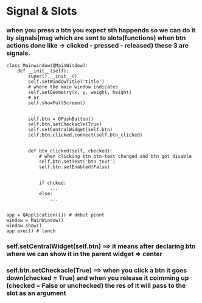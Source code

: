 # Signal & Slots   
### when you press a btn you expect sth happends so we can do it by signals(msg which are sent to slots(functions) when btn actions done like -> clicked - pressed - released) these 3 are signals.   
    
    class Mainwindow(QMainWindow):
        def __init__(self):
            super().__init__()
            self.setWindowTitle('title')
            # where the main window indicates
            self.setGeometry(x, y, weight, height)
            # or
            self.showFullScreen()
        

            self.btn = QPushButton()
            self.btn.setCheckacle(True)
            self.setCentralWidget(self.btn)
            self.btn.clicked.connect(self.btn_clicked)
            

            def btn_clicked(self, checked):
                # when clicking btn btn-text changed and btn got disable
                self.btn.setText('btn text')
                self.btn.setEnabled(False)


                if chcked:
                    ...
                else:
                    ...
        

    app = QApplication([]) # debut piont
    window = MainWindow()
    window.show()
    app.exec() # lunch

### self.setCentralWidget(self.btn) ==> it means after declaring btn where we can show it in the parent widget => center

###  self.btn.setCheckacle(True) ==> when you click a btn it goes down(checked = True) and when you release it coimming up (checked = False or unchecked) the res of it will pass to the slot as an argument